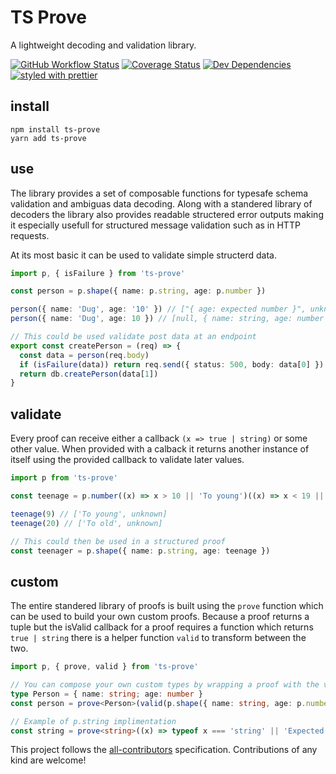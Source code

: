 # TS Prove

A lightweight decoding and validation library.

[![GitHub Workflow Status](https://img.shields.io/github/workflow/status/Pingid/ts-prove/CI)](https://github.com/Pingid/ts-prove/actions)
[![Coverage Status](https://coveralls.io/repos/github/Pingid/ts-prove/badge.svg?branch=master)](https://coveralls.io/github/Pingid/ts-prove?branch=master)
[![Dev Dependencies](https://david-dm.org/Pingid/ts-prove/dev-status.svg)](https://david-dm.org/Pingid/ts-prove)
[![styled with prettier](https://img.shields.io/badge/styled_with-prettier-ff69b4.svg)](https://github.com/prettier/prettier)

## install

```
npm install ts-prove
yarn add ts-prove
```

## use

The library provides a set of composable functions for typesafe schema validation and ambiguas data decoding. Along with a standered library of decoders the library also provides readable structered error outputs making it especially usefull for structured message validation such as in HTTP requests.

At its most basic it can be used to validate simple structerd data.

```ts
import p, { isFailure } from 'ts-prove'

const person = p.shape({ name: p.string, age: p.number })

person({ name: 'Dug', age: '10' }) // ["{ age: expected number }", unknown]
person({ name: 'Dug', age: 10 }) // [null, { name: string, age: number ]

// This could be used validate post data at an endpoint
export const createPerson = (req) => {
  const data = person(req.body)
  if (isFailure(data)) return req.send({ status: 500, body: data[0] })
  return db.createPerson(data[1])
}
```

## validate

Every proof can receive either a callback `(x => true | string)` or some other value. When provided with a calback it returns another instance of itself using the provided callback to validate later values.

```ts
import p from 'ts-prove'

const teenage = p.number((x) => x > 10 || 'To young')((x) => x < 19 || 'To old')

teenage(9) // ['To young', unknown]
teenage(20) // ['To old', unknown]

// This could then be used in a structured proof
const teenager = p.shape({ name: p.string, age: teenage })
```

## custom

The entire standered library of proofs is built using the `prove` function which can be used to build your own custom proofs. Because a proof returns a tuple but the isValid callback for a proof requires a function which returns `true | string` there is a helper function `valid` to transform between the two.

```ts
import p, { prove, valid } from 'ts-prove'

// You can compose your own custom types by wrapping a proof with the valid function
type Person = { name: string; age: number }
const person = prove<Person>(valid(p.shape({ name: string, age: p.number })))

// Example of p.string implimentation
const string = prove<string>((x) => typeof x === 'string' || 'Expected string')
```

This project follows the [all-contributors](https://github.com/kentcdodds/all-contributors) specification. Contributions of any kind are welcome!
